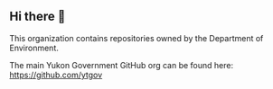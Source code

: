 ## Hi there 👋

This organization contains repositories owned by the Department of Environment.

The main Yukon Government GitHub org can be found here: https://github.com/ytgov
